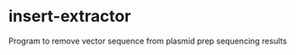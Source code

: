 insert-extractor
================

Program to remove vector sequence from plasmid prep sequencing results
